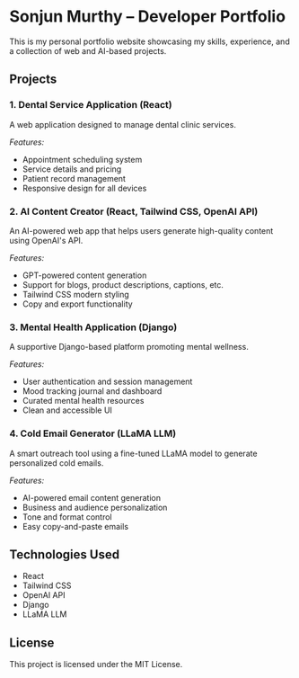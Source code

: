 # Sonjun Murthy – Developer Portfolio

This is my personal portfolio website showcasing my skills, experience, and a collection of web and AI-based projects.

## Projects

### 1. Dental Service Application (React)
A web application designed to manage dental clinic services.

*Features:*
- Appointment scheduling system
- Service details and pricing
- Patient record management
- Responsive design for all devices

### 2. AI Content Creator (React, Tailwind CSS, OpenAI API)
An AI-powered web app that helps users generate high-quality content using OpenAI's API.

*Features:*
- GPT-powered content generation
- Support for blogs, product descriptions, captions, etc.
- Tailwind CSS modern styling
- Copy and export functionality

### 3. Mental Health Application (Django)
A supportive Django-based platform promoting mental wellness.

*Features:*
- User authentication and session management
- Mood tracking journal and dashboard
- Curated mental health resources
- Clean and accessible UI

### 4. Cold Email Generator (LLaMA LLM)
A smart outreach tool using a fine-tuned LLaMA model to generate personalized cold emails.

*Features:*
- AI-powered email content generation
- Business and audience personalization
- Tone and format control
- Easy copy-and-paste emails

## Technologies Used
- React
- Tailwind CSS
- OpenAI API
- Django
- LLaMA LLM

## License
This project is licensed under the MIT License.
